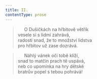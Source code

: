 ```yaml
---
title: II.
contentType: prose
---
```


>      O Dušičkách na hřbitově větřík  
> vesele si s lidmi zahrává,  
> radostí snad, že to množství lidstva  
> pro hřbitov už zase dozrává.

>      Náhlý vánek oči tobě klíží,  
> snad to matčin prach tě uspává,  
> neb co upomínka na hry dětské  
> bratrův popel s tebou pohrává!
